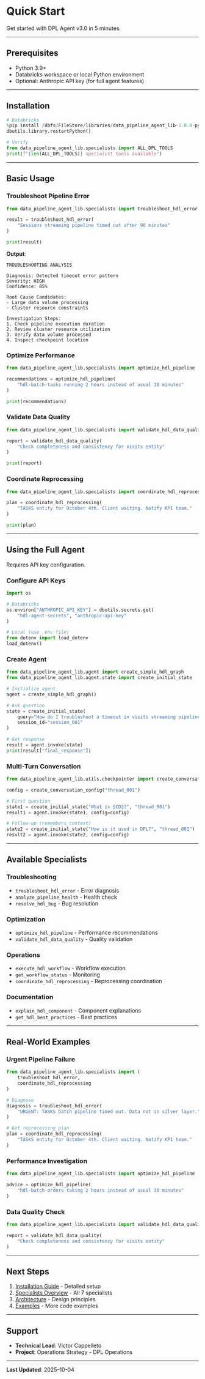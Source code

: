 # Quick Start

Get started with DPL Agent v3.0 in 5 minutes.

---

## Prerequisites

- Python 3.9+
- Databricks workspace or local Python environment
- Optional: Anthropic API key (for full agent features)

---

## Installation

```python
# Databricks
%pip install /dbfs/FileStore/libraries/data_pipeline_agent_lib-3.0.0-py3-none-any.whl
dbutils.library.restartPython()

# Verify
from data_pipeline_agent_lib.specialists import ALL_DPL_TOOLS
print(f"{len(ALL_DPL_TOOLS)} specialist tools available")
```

---

## Basic Usage

### Troubleshoot Pipeline Error

```python
from data_pipeline_agent_lib.specialists import troubleshoot_hdl_error

result = troubleshoot_hdl_error(
    "Sessions streaming pipeline timed out after 90 minutes"
)

print(result)
```

**Output**:
```
TROUBLESHOOTING ANALYSIS

Diagnosis: Detected timeout error pattern
Severity: HIGH
Confidence: 85%

Root Cause Candidates:
- Large data volume processing
- Cluster resource constraints

Investigation Steps:
1. Check pipeline execution duration
2. Review cluster resource utilization
3. Verify data volume processed
4. Inspect checkpoint location
```

### Optimize Performance

```python
from data_pipeline_agent_lib.specialists import optimize_hdl_pipeline

recommendations = optimize_hdl_pipeline(
    "hdl-batch-tasks running 2 hours instead of usual 30 minutes"
)

print(recommendations)
```

### Validate Data Quality

```python
from data_pipeline_agent_lib.specialists import validate_hdl_data_quality

report = validate_hdl_data_quality(
    "Check completeness and consistency for visits entity"
)

print(report)
```

### Coordinate Reprocessing

```python
from data_pipeline_agent_lib.specialists import coordinate_hdl_reprocessing

plan = coordinate_hdl_reprocessing(
    "TASKS entity for October 4th. Client waiting. Notify KPI team."
)

print(plan)
```

---

## Using the Full Agent

Requires API key configuration.

### Configure API Keys

```python
import os

# Databricks
os.environ["ANTHROPIC_API_KEY"] = dbutils.secrets.get(
    "hdl-agent-secrets", "anthropic-api-key"
)

# Local (use .env file)
from dotenv import load_dotenv
load_dotenv()
```

### Create Agent

```python
from data_pipeline_agent_lib.agent import create_simple_hdl_graph
from data_pipeline_agent_lib.agent.state import create_initial_state

# Initialize agent
agent = create_simple_hdl_graph()

# Ask question
state = create_initial_state(
    query="How do I troubleshoot a timeout in visits streaming pipeline?",
    session_id="session_001"
)

# Get response
result = agent.invoke(state)
print(result["final_response"])
```

### Multi-Turn Conversation

```python
from data_pipeline_agent_lib.utils.checkpointer import create_conversation_config

config = create_conversation_config("thread_001")

# First question
state1 = create_initial_state("What is SCD2?", "thread_001")
result1 = agent.invoke(state1, config=config)

# Follow-up (remembers context)
state2 = create_initial_state("How is it used in DPL?", "thread_001")
result2 = agent.invoke(state2, config=config)
```

---

## Available Specialists

### Troubleshooting
- `troubleshoot_hdl_error` - Error diagnosis
- `analyze_pipeline_health` - Health check
- `resolve_hdl_bug` - Bug resolution

### Optimization
- `optimize_hdl_pipeline` - Performance recommendations
- `validate_hdl_data_quality` - Quality validation

### Operations
- `execute_hdl_workflow` - Workflow execution
- `get_workflow_status` - Monitoring
- `coordinate_hdl_reprocessing` - Reprocessing coordination

### Documentation
- `explain_hdl_component` - Component explanations
- `get_hdl_best_practices` - Best practices

---

## Real-World Examples

### Urgent Pipeline Failure

```python
from data_pipeline_agent_lib.specialists import (
    troubleshoot_hdl_error,
    coordinate_hdl_reprocessing
)

# Diagnose
diagnosis = troubleshoot_hdl_error(
    "URGENT: TASKS batch pipeline timed out. Data not in silver layer."
)

# Get reprocessing plan
plan = coordinate_hdl_reprocessing(
    "TASKS entity for October 4th. Client waiting. Notify KPI team."
)
```

### Performance Investigation

```python
from data_pipeline_agent_lib.specialists import optimize_hdl_pipeline

advice = optimize_hdl_pipeline(
    "hdl-batch-orders taking 2 hours instead of usual 30 minutes"
)
```

### Data Quality Check

```python
from data_pipeline_agent_lib.specialists import validate_hdl_data_quality

report = validate_hdl_data_quality(
    "Check completeness and consistency for visits entity"
)
```

---

## Next Steps

1. [Installation Guide](installation.md) - Detailed setup
2. [Specialists Overview](../specialists/overview.md) - All 7 specialists
3. [Architecture](../architecture/clean-architecture.md) - Design principles
4. [Examples](../examples/basic.md) - More code examples

---

## Support

- **Technical Lead**: Victor Cappelleto
- **Project**: Operations Strategy - DPL Operations

---

**Last Updated**: 2025-10-04

